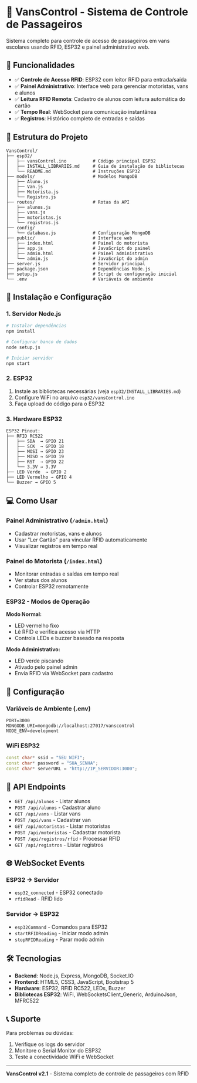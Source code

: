 # 🚐 VansControl - Sistema de Controle de Passageiros

Sistema completo para controle de acesso de passageiros em vans escolares usando RFID, ESP32 e painel administrativo web.

## 🎯 **Funcionalidades**

- ✅ **Controle de Acesso RFID**: ESP32 com leitor RFID para entrada/saída
- ✅ **Painel Administrativo**: Interface web para gerenciar motoristas, vans e alunos
- ✅ **Leitura RFID Remota**: Cadastro de alunos com leitura automática do cartão
- ✅ **Tempo Real**: WebSocket para comunicação instantânea
- ✅ **Registros**: Histórico completo de entradas e saídas

## 📁 **Estrutura do Projeto**

```
VansControl/
├── esp32/
│   ├── vansControl.ino          # Código principal ESP32
│   ├── INSTALL_LIBRARIES.md     # Guia de instalação de bibliotecas
│   └── README.md                # Instruções ESP32
├── models/                      # Modelos MongoDB
│   ├── Aluno.js
│   ├── Van.js
│   ├── Motorista.js
│   └── Registro.js
├── routes/                      # Rotas da API
│   ├── alunos.js
│   ├── vans.js
│   ├── motoristas.js
│   └── registros.js
├── config/
│   └── database.js              # Configuração MongoDB
├── public/                      # Interface web
│   ├── index.html               # Painel do motorista
│   ├── app.js                   # JavaScript do painel
│   ├── admin.html               # Painel administrativo
│   └── admin.js                 # JavaScript do admin
├── server.js                    # Servidor principal
├── package.json                 # Dependências Node.js
├── setup.js                     # Script de configuração inicial
└── .env                         # Variáveis de ambiente
```

## 🚀 **Instalação e Configuração**

### **1. Servidor Node.js**

```bash
# Instalar dependências
npm install

# Configurar banco de dados
node setup.js

# Iniciar servidor
npm start
```

### **2. ESP32**

1. Instale as bibliotecas necessárias (veja `esp32/INSTALL_LIBRARIES.md`)
2. Configure WiFi no arquivo `esp32/vansControl.ino`
3. Faça upload do código para o ESP32

### **3. Hardware ESP32**

```
ESP32 Pinout:
├── RFID RC522
│   ├── SDA  → GPIO 21
│   ├── SCK  → GPIO 18
│   ├── MOSI → GPIO 23
│   ├── MISO → GPIO 19
│   ├── RST  → GPIO 22
│   └── 3.3V → 3.3V
├── LED Verde  → GPIO 2
├── LED Vermelho → GPIO 4
└── Buzzer → GPIO 5
```

## 💻 **Como Usar**

### **Painel Administrativo** (`/admin.html`)
- Cadastrar motoristas, vans e alunos
- Usar "Ler Cartão" para vincular RFID automaticamente
- Visualizar registros em tempo real

### **Painel do Motorista** (`/index.html`)
- Monitorar entradas e saídas em tempo real
- Ver status dos alunos
- Controlar ESP32 remotamente

### **ESP32 - Modos de Operação**

**Modo Normal:**
- LED vermelho fixo
- Lê RFID e verifica acesso via HTTP
- Controla LEDs e buzzer baseado na resposta

**Modo Administrativo:**
- LED verde piscando
- Ativado pelo painel admin
- Envia RFID via WebSocket para cadastro

## 🔧 **Configuração**

### **Variáveis de Ambiente (.env)**
```env
PORT=3000
MONGODB_URI=mongodb://localhost:27017/vanscontrol
NODE_ENV=development
```

### **WiFi ESP32**
```cpp
const char* ssid = "SEU_WIFI";
const char* password = "SUA_SENHA";
const char* serverURL = "http://IP_SERVIDOR:3000";
```

## 📡 **API Endpoints**

- `GET /api/alunos` - Listar alunos
- `POST /api/alunos` - Cadastrar aluno
- `GET /api/vans` - Listar vans
- `POST /api/vans` - Cadastrar van
- `GET /api/motoristas` - Listar motoristas
- `POST /api/motoristas` - Cadastrar motorista
- `POST /api/registros/rfid` - Processar RFID
- `GET /api/registros` - Listar registros

## 🌐 **WebSocket Events**

### **ESP32 → Servidor**
- `esp32_connected` - ESP32 conectado
- `rfidRead` - RFID lido

### **Servidor → ESP32**
- `esp32Command` - Comandos para ESP32
- `startRFIDReading` - Iniciar modo admin
- `stopRFIDReading` - Parar modo admin

## 🛠️ **Tecnologias**

- **Backend**: Node.js, Express, MongoDB, Socket.IO
- **Frontend**: HTML5, CSS3, JavaScript, Bootstrap 5
- **Hardware**: ESP32, RFID RC522, LEDs, Buzzer
- **Bibliotecas ESP32**: WiFi, WebSocketsClient_Generic, ArduinoJson, MFRC522

## 📞 **Suporte**

Para problemas ou dúvidas:
1. Verifique os logs do servidor
2. Monitore o Serial Monitor do ESP32
3. Teste a conectividade WiFi e WebSocket

---

**VansControl v2.1** - Sistema completo de controle de passageiros com RFID 